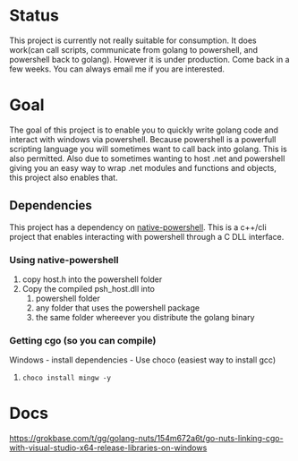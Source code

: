 # Status
This project is currently not really suitable for consumption. It does work(can call scripts, communicate from golang to powershell, and powershell back to golang). However it is under production. Come back in a few weeks. You can always email me if you are interested.

# Goal
The goal of this project is to enable you to quickly write golang code and interact with windows via powershell. Because powershell is a powerfull scripting language you will sometimes want to call back into golang. This is also permitted. Also due to sometimes wanting to host .net and powershell giving you an easy way to wrap .net modules and functions and objects, this project also enables that.

## Dependencies
This project has a dependency on [native-powershell](https://github.com/KnicKnic/native-powershell). This is a c++/cli project that enables interacting with powershell through a C DLL interface.

### Using native-powershell
1. copy host.h into the powershell folder
1. Copy the compiled psh_host.dll into
    1. powershell folder
    1. any folder that uses the powershell package
    1. the same folder whereever you distribute the golang binary

### Getting cgo (so you can compile)
Windows - install dependencies - Use choco (easiest way to install gcc)

1. `choco install mingw -y`


# Docs
https://grokbase.com/t/gg/golang-nuts/154m672a6t/go-nuts-linking-cgo-with-visual-studio-x64-release-libraries-on-windows
